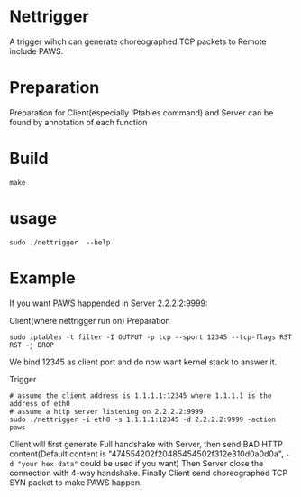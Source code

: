# Nettrigger  
A trigger wihch can generate choreographed TCP packets to Remote include PAWS.  

# Preparation  
Preparation for Client(especially IPtables command) and Server can be found by annotation of each function

# Build 
`make`  

# usage  
`sudo ./nettrigger  --help`

# Example  
If you want PAWS happended in Server 2.2.2.2:9999:  

Client(where nettrigger run on) Preparation
```
sudo iptables -t filter -I OUTPUT -p tcp --sport 12345 --tcp-flags RST RST -j DROP
```  
We bind 12345 as client port and do now want kernel stack to answer it.  


Trigger 
```
# assume the client address is 1.1.1.1:12345 where 1.1.1.1 is the address of eth0  
# assume a http server listening on 2.2.2.2:9999
sudo ./nettrigger -i eth0 -s 1.1.1.1:12345 -d 2.2.2.2:9999 -action paws
```  
Client will first generate Full handshake with Server, then send BAD HTTP content(Default content is "474554202f20485454502f312e310d0a0d0a", `-d "your hex data"` could be used if you want) 
Then Server close the connection with 4-way handshake. Finally Client send choreographed TCP SYN packet to make PAWS happen.  

